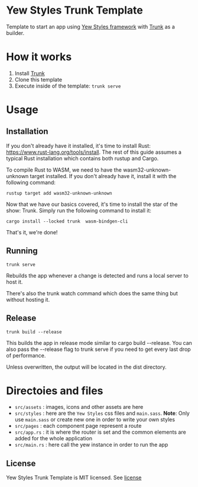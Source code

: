 # Yew Styles Trunk Template

Template to start an app using [Yew Styles framework](https://yewstyles.spielrs.tech/) with [Trunk](https://trunkrs.dev/) as a builder.

# How it works

1. Install [Trunk](https://trunkrs.dev/#install)
2. Clone this template
3. Execute inside of the template: `trunk serve`

# Usage

## Installation
If you don't already have it installed, it's time to install Rust: https://www.rust-lang.org/tools/install. The rest of this guide assumes a typical Rust installation which contains both rustup and Cargo.

To compile Rust to WASM, we need to have the wasm32-unknown-unknown target installed. If you don't already have it, install it with the following command:

```
rustup target add wasm32-unknown-unknown
```
Now that we have our basics covered, it's time to install the star of the show: Trunk. Simply run the following command to install it:

```
cargo install --locked trunk  wasm-bindgen-cli
```
That's it, we're done!

## Running
```
trunk serve
```
Rebuilds the app whenever a change is detected and runs a local server to host it.

There's also the trunk watch command which does the same thing but without hosting it.

## Release
```
trunk build --release
```

This builds the app in release mode similar to cargo build --release. You can also pass the --release flag to trunk serve if you need to get every last drop of performance.

Unless overwritten, the output will be located in the dist directory.

# Directoies and files

* `src/assets` : images, icons and other assets are here
* `src/styles` : here are the `Yew Styles` css files and `main.sass`. **Note**: Only use `main.sass` or create new one in order to write your own styles
* `src/pages` : each component page represent a route
* `src/app.rs` : it is where the router is set and the common elements are added for the whole application
* `src/main.rs` : here call the yew instance in order to run the app


## License

Yew Styles Trunk Template is MIT licensed. See [license](LICENSE.md)
